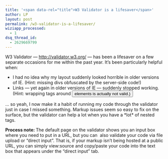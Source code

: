 ```yaml
---
title: '<span data-rel="title">W3 Validator is a lifesaver</span>'
author: LP
layout: post
permalink: /w3-validator-is-a-lifesaver/
wiziapp_processed:
  - 1
dsq_thread_id:
  - 2629669799
---
```

<span data-rel="content">

<p>
  W3 Validator &#8212; <a href="http://validator.w3.org/" target="_blank">http://validator.w3.org/</a> &#8212; has been a lifesaver on a few separate occasions for me within the past year. It&#8217;s been particularly helpful when:
</p>

<ul>
  <li>
    I had no idea why my layout suddenly looked horrible in older versions of IE. (Hint: missing divs obfuscated by the server-side code!)
  </li>
  <li>
    Links &#8212; yet again in older versions of IE &#8212; suddenly stopped working. (Hint: wrapping <a> tags around <button> elements is actually not valid.)
  </li>
</ul>

<p>
  &#8230; so yeah, I now make it a habit of running my code through the validator just in case I missed something. Markup issues seem so easy to fix on the surface, but the validator can help a lot when you have a *lot* of nested tags.
</p>

<p>
  <strong>Process note: </strong>The default page on the validator shows you an input box where you need to put in a URL, but you can  also validate your code via file upload or &#8220;direct input&#8221;. That is, if your markup isn&#8217;t being hosted at a public URL, you can simply view:source and copy/paste your code into the text box that appears under the &#8220;direct input&#8221; tab.
</p>

<p>
  &nbsp;
</p></span>